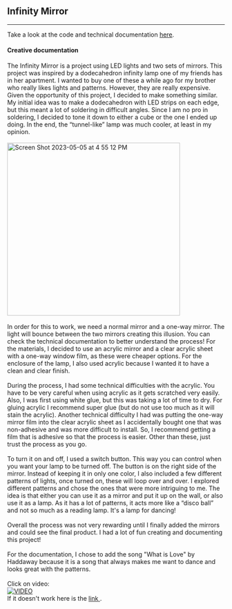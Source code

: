 ## Infinity Mirror
---
Take a look at the code and technical documentation <a href="https://github.com/AndreaBus99/CES-technical-documentation/tree/main/Infinity%20Lamp">here</a>.

#### Creative documentation

The Infinity Mirror is a project using LED lights and two sets of mirrors. This project was inspired by a dodecahedron infinity lamp one of my friends has in her apartment. I wanted to buy one of these a while ago for my brother who really likes lights and patterns. However, they are really expensive. Given the opportunity of this project, I decided to make something similar. My initial idea was to make a dodecahedron with LED strips on each edge, but this meant a lot of soldering in difficult angles. Since I am no pro in soldering, I decided to tone it down to either a cube or the one I ended up doing. In the end, the “tunnel-like” lamp was much cooler, at least in my opinion. 
<br>
<br>
<img width="400" alt="Screen Shot 2023-05-05 at 4 55 12 PM" src="https://user-images.githubusercontent.com/80929001/236567122-aa267a12-b068-4c0b-8afe-372e8ad7e12a.png">
<br>
<br>
In order for this to work, we need a normal mirror and a one-way mirror. The light will bounce between the two mirrors creating this illusion. You can check the technical documentation to better understand the process! For the materials, I decided to use an acrylic mirror and a clear acrylic sheet with a one-way window film, as these were cheaper options. For the enclosure of the lamp, I also used acrylic because I wanted it to have a clean and clear finish. 
<br>
<br>
During the process, I had some technical difficulties with the acrylic. You have to be very careful when using acrylic as it gets scratched very easily. Also, I was first using white glue, but this was taking a lot of time to dry. For gluing acrylic I recommend super glue (but do not use too much as it will stain the acrylic). Another technical difficulty I had was putting the one-way mirror film into the clear acrylic sheet as I accidentally bought one that was non-adhesive and was more difficult to install. So, I recommend getting a film that is adhesive so that the process is easier. Other than these, just trust the process as you go. 
<br>
<br>
To turn it on and off, I used a switch button. This way you can control when you want your lamp to be turned off. The button is on the right side of the mirror. Instead of keeping it in only one color, I also included a few different patterns of lights, once turned on, these will loop over and over. I explored different patterns and chose the ones that were more intriguing to me. The idea is that either you can use it as a mirror and put it up on the wall, or also use it as a lamp. As it has a lot of patterns, it acts more like a “disco ball” and not so much as a reading lamp. It's a lamp for dancing!
<br>
<br>
Overall the process was not very rewarding until I finally added the mirrors and could see the final product. I had a lot of fun creating and documenting this project! 
<br>
<br>
For the documentation, I chose to add the song "What is Love" by Haddaway because it is a song that always makes me want to dance and looks great with the patterns. 
<br>
<br>
Click on video: 
<br>
[![VIDEO](https://img.youtube.com/vi/3ZPeTPIwRho/0.jpg)](https://www.youtube.com/watch?v=3ZPeTPIwRho)
<br>
If it doesn't work here is the <a href="https://youtu.be/3ZPeTPIwRho"> link </a>.



